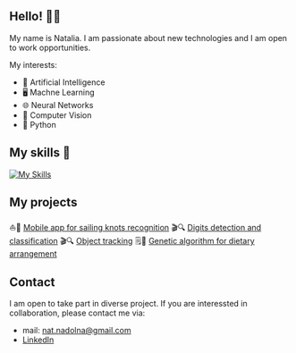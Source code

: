 ## Hello! 👋😀
My name is Natalia. I am passionate about new technologies and I am open to work opportunities. 

My interests:
- 🧠 Artificial Intelligence
- 🖥 Machne Learning
- 🌐 Neural Networks
- 👀 Computer Vision
- 🐍 Python

## My skills 💪
[![My Skills](https://skillicons.dev/icons?i=py,opencv,pytorch,tensorflow,vscode,git,github,linux,windows,matlab,cpp,c,java)](https://skillicons.dev)

## My projects
⛵📱 [Mobile app for sailing knots recognition](https://github.com/NataliaNadolna/Mobile-application-for-sailing-knots-recognition)
🎬🔍 [Digits detection and classification](https://github.com/NataliaNadolna/Digits-detection-and-classification)
🎬🔍 [Object tracking](https://github.com/NataliaNadolna/Object-Tracking)
🗒🍲 [Genetic algorithm for dietary arrangement](https://github.com/NataliaNadolna/Dietary-Arrangement)

## Contact
I am open to take part in diverse project. If you are interessted in collaboration, please contact me via:
- mail: nat.nadolna@gmail.com
- [LinkedIn](https://www.linkedin.com/in/natalia-nadolna/)

<!--
**NataliaNadolna/NataliaNadolna** is a ✨ _special_ ✨ repository because its `README.md` (this file) appears on your GitHub profile.

Here are some ideas to get you started:

- 🔭 I’m currently working on ...
- 🌱 I’m currently learning ...
- 👯 I’m looking to collaborate on ...
- 🤔 I’m looking for help with ...
- 💬 Ask me about ...
- 📫 How to reach me: ...
- 😄 Pronouns: ...
- ⚡ Fun fact: ...
-->
